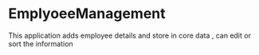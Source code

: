 # EmplyoeeManagement

This application adds employee details and store in core data , can edit or sort the information
